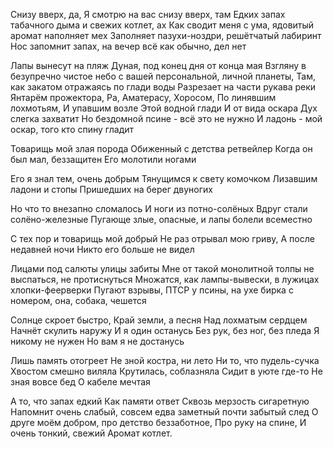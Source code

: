 

Снизу вверх, да,
Я смотрю на вас снизу вверх, там
Едких запах табачного дыма и свежих котлет, ах
Как сводит меня с ума, ядовитый аромат наполняет мех
Заполняет пазухи-ноздри, решётчатый лабиринт
Нос запомнит запах, на вечер всё как обычно, дел нет

Лапы вынесут на пляж Дуная, под конец дня от конца мая
Взгляну в безупречно чистое небо с вашей персональной, личной планеты, 
Там, как закатом отражаясь по глади воды
Разрезает на части рукава реки
Янтарём прожектора, Ра, Аматерасу, Хоросом,
По линявшим лохмотьям,
И упавшим возле
Этой водной глади
И от вида оскара
Дух слегка захватит
Но бездомной псине - всё это не нужно
И ладонь - мой оскар, того кто спину гладит


Товарищь мой злая порода
Обиженный с детства ретвейлер
Когда он был мал, беззащитен
Его молотили ногами

Его я знал тем, очень добрым
Тянущимся к свету комочком
Лизавшим ладони и стопы
Пришедших на берег двуногих

Но что то внезапно сломалось
И ноги из потно-солёных
Вдруг стали солёно-железные
Пугающе злые, опасные, и лапы болели всеместно

С тех пор и товарищь мой добрый
Не раз отрывал мою гриву,
А после недавней ночи
Никто его больше не видел


Лицами под салюты улицы забиты
Мне от такой монолитной толпы не выспаться, не протиснуться
Множатся, как лампы-вывески, в лужицах хлопки-феерверки
Пугают взрывы, ПТСР у псины, на ухе бирка с номером, она, собака, чешется

Солнце скроет быстро,
Край земли, а песня
Над лохматым сердцем
Начнёт скулить наружу
И я один останусь
Без рук, без ног, без пледа
Я никому не нужен
Но вам я не достанусь

Лишь память отогреет
Не зной костра, ни лето
Ни то, что пудель-сучка
Хвостом смешно виляла
Крутилась, соблазняла
Сидит в уюте где-то
Не зная вовсе бед
О кабеле мечтая

А то, что запах едкий
Как памяти ответ
Сквозь мерзость сигаретную
Напомнит очень слабый, совсем едва заметный 
почти забытый след
О друге моём добром, 
про детство беззаботное,
Про руку на спине,
И очень тонкий, свежий
Аромат котлет.




